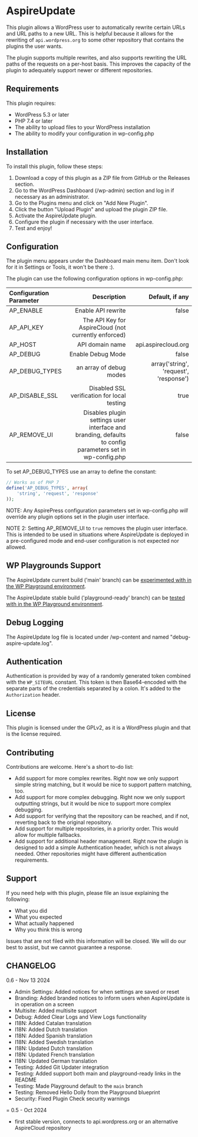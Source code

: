 # AspireUpdate

This plugin allows a WordPress user to automatically rewrite certain URLs and URL paths to a new URL. This is
helpful because it allows for the rewriting of `api.wordpress.org` to some other repository that contains the plugins
the user wants.

The plugin supports multiple rewrites, and also supports rewriting the URL paths of the requests on a per-host basis.
This improves the capacity of the plugin to adequately support newer or different repositories.

## Requirements

This plugin requires:

- WordPress 5.3 or later
- PHP 7.4 or later
- The ability to upload files to your WordPress installation
- The ability to modify your configuration in wp-config.php

## Installation

To install this plugin, follow these steps:

1. Download a copy of this plugin as a ZIP file from GitHub or the Releases section.
2. Go to the WordPress Dashboard (/wp-admin) section and log in if necessary as an administrator.
3. Go to the Plugins menu and click on "Add New Plugin".
4. Click the button "Upload Plugin" and upload the plugin ZIP file.
5. Activate the AspireUpdate plugin.
6. Configure the plugin if necessary with the user interface.
7. Test and enjoy!

## Configuration

The plugin menu appears under the Dashboard main menu item. Don't look for it in Settings or Tools, it won't be there :).

The plugin can use the following configuration options in wp-config.php:

| Configuration Parameter |                                                                                              Description |                        Default, if any |
| :---------------------- | -------------------------------------------------------------------------------------------------------: | -------------------------------------: |
| AP_ENABLE               |                                                                                       Enable API rewrite |                                  false |
| AP_API_KEY              |                                                     The API Key for AspireCloud (not currently enforced) |                                        |
| AP_HOST                 |                                                                                          API domain name |                    api.aspirecloud.org |
| AP_DEBUG                |                                                                                        Enable Debug Mode |                                  false |
| AP_DEBUG_TYPES          |                                                                                  an array of debug modes | array('string', 'request', 'response') |
| AP_DISABLE_SSL          |                                                              Disabled SSL verification for local testing |                                   true |
| AP_REMOVE_UI            | Disables plugin settings user interface and branding, defaults to config parameters set in wp-config.php |                                  false |

To set AP_DEBUG_TYPES use an array to define the constant:

```php
// Works as of PHP 7
define('AP_DEBUG_TYPES', array(
    'string', 'request', 'response'
));
```

NOTE: Any AspirePress configuration parameters set in wp-config.php _will_ override any plugin options set in the plugin user interface.

NOTE 2: Setting AP_REMOVE_UI to `true` removes the plugin user interface. This is intended to be used in situations where AspireUpdate is deployed in a pre-configured mode and end-user configuration is not expected nor allowed.

## WP Playgrounds Support

The AspireUpdate current build ('main' branch) can be [experimented with in the WP Playground environment](https://playground.wordpress.net/?blueprint-url=https://raw.githubusercontent.com/aspirepress/AspireUpdate/refs/heads/main/assets/playground/blueprint.json).

The AspireUpdate stable build ('playground-ready' branch) can be [tested with in the WP Playground environment](https://playground.wordpress.net/?blueprint-url=https://raw.githubusercontent.com/aspirepress/AspireUpdate/refs/heads/playground-ready/assets/playground/blueprint.json).

## Debug Logging

The AspireUpdate log file is located under /wp-content and named "debug-aspire-update.log".

## Authentication

Authentication is provided by way of a randomly generated token combined with the `WP_SITEURL` constant. This token is
then Base64-encoded with the separate parts of the credentials separated by a colon. It's added to the `Authorization`
header.

## License

This plugin is licensed under the GPLv2, as it is a WordPress plugin and that is the license required.

## Contributing

Contributions are welcome. Here's a short to-do list:

- Add support for more complex rewrites. Right now we only support simple string matching, but it would be nice to support pattern matching, too.
- Add support for more complex debugging. Right now we only support outputting strings, but it would be nice to support more complex debugging.
- Add support for verifying that the repository can be reached, and if not, reverting back to the original repository.
- Add support for multiple repositories, in a priority order. This would allow for multiple fallbacks.
- Add support for additional header management. Right now the plugin is designed to add a simple Authentication header, which is not always needed. Other repositories might have different authentication requirements.

## Support

If you need help with this plugin, please file an issue explaining the following:

- What you did
- What you expected
- What actually happened
- Why you think this is wrong

Issues that are not filed with this information will be closed. We will do our best to assist, but we cannot guarantee a response.

## CHANGELOG

0.6 - Nov 13 2024
* Admin Settings: Added notices for when settings are saved or reset
* Branding: Added branded notices to inform users when AspireUpdate is in operation on a screen
* Multisite: Added multisite support
* Debug: Added Clear Logs and View Logs functionality
* I18N: Added Catalan translation
* I18N: Added Dutch translation
* I18N: Added Spanish translation
* I18N: Added Swedish translation
* I18N: Updated Dutch translation
* I18N: Updated French translation
* I18N: Updated German translation
* Testing: Added Git Updater integration
* Testing: Added support both main and playground-ready links in the README
* Testing: Made Playground default to the `main` branch
* Testing: Removed Hello Dolly from the Playground blueprint
* Security: Fixed Plugin Check security warnings

= 0.5 - Oct 2024
* first stable version, connects to api.wordpress.org or an alternative AspireCloud repository
